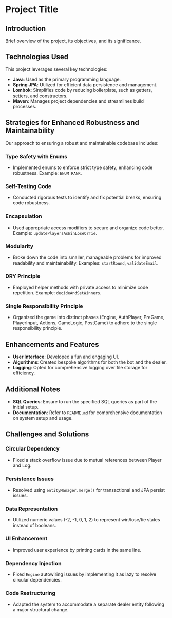 # Project Title

## Introduction
Brief overview of the project, its objectives, and its significance.

## Technologies Used
This project leverages several key technologies:
- **Java**: Used as the primary programming language.
- **Spring JPA**: Utilized for efficient data persistence and management.
- **Lombok**: Simplifies code by reducing boilerplate, such as getters, setters, and constructors.
- **Maven**: Manages project dependencies and streamlines build processes.

## Strategies for Enhanced Robustness and Maintainability
Our approach to ensuring a robust and maintainable codebase includes:

### Type Safety with Enums
- Implemented enums to enforce strict type safety, enhancing code robustness. Example: `ENUM RANK`.

### Self-Testing Code
- Conducted rigorous tests to identify and fix potential breaks, ensuring code robustness.

### Encapsulation
- Used appropriate access modifiers to secure and organize code better. Example: `updatePlayersAsWinLoseOrTie`.

### Modularity
- Broke down the code into smaller, manageable problems for improved readability and maintainability. Examples: `startRound`, `validateEmail`.

### DRY Principle
- Employed helper methods with private access to minimize code repetition. Example: `decideAndSetWinners`.

### Single Responsibility Principle
- Organized the game into distinct phases (Engine, AuthPlayer, PreGame, PlayerInput, Actions, GameLogic, PostGame) to adhere to the single responsibility principle.

## Enhancements and Features
- **User Interface**: Developed a fun and engaging UI.
- **Algorithms**: Created bespoke algorithms for both the bot and the dealer.
- **Logging**: Opted for comprehensive logging over file storage for efficiency.
  
## Additional Notes
- **SQL Queries**: Ensure to run the specified SQL queries as part of the initial setup.
- **Documentation**: Refer to `README.md` for comprehensive documentation on system setup and usage.

## Challenges and Solutions
### Circular Dependency
- Fixed a stack overflow issue due to mutual references between Player and Log.

### Persistence Issues
- Resolved using `entityManager.merge()` for transactional and JPA persist issues.

### Data Representation
- Utilized numeric values (-2, -1, 0, 1, 2) to represent win/lose/tie states instead of booleans.

### UI Enhancement
- Improved user experience by printing cards in the same line.

### Dependency Injection
- Fixed `Engine` autowiring issues by implementing it as lazy to resolve circular dependencies.

### Code Restructuring
- Adapted the system to accommodate a separate dealer entity following a major structural change.

